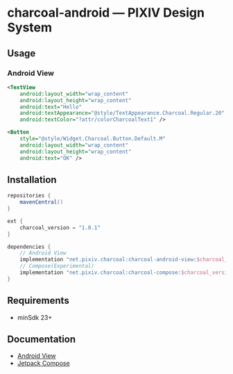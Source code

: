 # charcoal-android  ― PIXIV Design System

## Usage
### Android View

```xml
<TextView
    android:layout_width="wrap_content"
    android:layout_height="wrap_content"
    android:text="Hello"
    android:textAppearance="@style/TextAppearance.Charcoal.Regular.20"
    android:textColor="?attr/colorCharcoalText1" />

<Button
    style="@style/Widget.Charcoal.Button.Default.M"
    android:layout_width="wrap_content"
    android:layout_height="wrap_content"
    android:text="OK" />
```

## Installation

```groovy
repositories {
    mavenCentral()
}
```

```groovy
ext {
    charcoal_version = "1.0.1"
}

dependencies {
    // Android View
    implementation "net.pixiv.charcoal:charcoal-android-view:$charcoal_version"
    // Compose(Experimental)
    implementation "net.pixiv.charcoal:charcoal-compose:$charcoal_version"
}
```

## Requirements

- minSdk 23+

## Documentation

- [Android View](https://pixiv.github.io/charcoal-android/android_view/)
- [Jetpack Compose](https://pixiv.github.io/charcoal-android/compose/)

